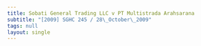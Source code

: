 ```yaml
---
title: Sobati General Trading LLC v PT Multistrada Arahsarana
subtitle: "[2009] SGHC 245 / 28\_October\_2009"
tags: null
layout: single
---
```


